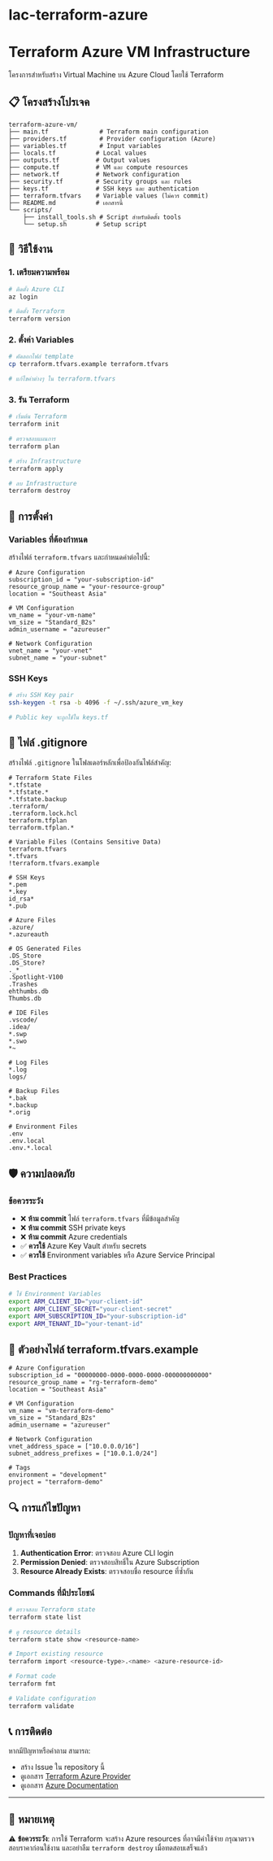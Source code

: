 # Iac-terraform-azure

# Terraform Azure VM Infrastructure

โครงการสำหรับสร้าง Virtual Machine บน Azure Cloud โดยใช้ Terraform

## 📋 โครงสร้างโปรเจค

```
terraform-azure-vm/
├── main.tf              # Terraform main configuration
├── providers.tf         # Provider configuration (Azure)
├── variables.tf         # Input variables
├── locals.tf           # Local values
├── outputs.tf          # Output values
├── compute.tf          # VM และ compute resources
├── network.tf          # Network configuration
├── security.tf         # Security groups และ rules
├── keys.tf             # SSH keys และ authentication
├── terraform.tfvars    # Variable values (ไม่ควร commit)
├── README.md           # เอกสารนี้
└── scripts/
    ├── install_tools.sh # Script สำหรับติดตั้ง tools
    └── setup.sh        # Setup script
```

## 🚀 วิธีใช้งาน

### 1. เตรียมความพร้อม
```bash
# ติดตั้ง Azure CLI
az login

# ติดตั้ง Terraform
terraform version
```

### 2. ตั้งค่า Variables
```bash
# คัดลอกไฟล์ template
cp terraform.tfvars.example terraform.tfvars

# แก้ไขค่าต่างๆ ใน terraform.tfvars
```

### 3. รัน Terraform
```bash
# เริ่มต้น Terraform
terraform init

# ตรวจสอบแผนการ
terraform plan

# สร้าง Infrastructure
terraform apply

# ลบ Infrastructure
terraform destroy
```

## 🔧 การตั้งค่า

### Variables ที่ต้องกำหนด
สร้างไฟล์ `terraform.tfvars` และกำหนดค่าต่อไปนี้:

```hcl
# Azure Configuration
subscription_id = "your-subscription-id"
resource_group_name = "your-resource-group"
location = "Southeast Asia"

# VM Configuration
vm_name = "your-vm-name"
vm_size = "Standard_B2s"
admin_username = "azureuser"

# Network Configuration
vnet_name = "your-vnet"
subnet_name = "your-subnet"
```

### SSH Keys
```bash
# สร้าง SSH Key pair
ssh-keygen -t rsa -b 4096 -f ~/.ssh/azure_vm_key

# Public key จะถูกใช้ใน keys.tf
```

## 📁 ไฟล์ .gitignore

สร้างไฟล์ `.gitignore` ในโฟลเดอร์หลักเพื่อป้องกันไฟล์สำคัญ:

```gitignore
# Terraform State Files
*.tfstate
*.tfstate.*
*.tfstate.backup
.terraform/
.terraform.lock.hcl
terraform.tfplan
terraform.tfplan.*

# Variable Files (Contains Sensitive Data)
terraform.tfvars
*.tfvars
!terraform.tfvars.example

# SSH Keys
*.pem
*.key
id_rsa*
*.pub

# Azure Files
.azure/
*.azureauth

# OS Generated Files
.DS_Store
.DS_Store?
._*
.Spotlight-V100
.Trashes
ehthumbs.db
Thumbs.db

# IDE Files
.vscode/
.idea/
*.swp
*.swo
*~

# Log Files
*.log
logs/

# Backup Files
*.bak
*.backup
*.orig

# Environment Files
.env
.env.local
.env.*.local
```

## 🛡️ ความปลอดภัย

### ข้อควรระวัง
- ❌ **ห้าม commit** ไฟล์ `terraform.tfvars` ที่มีข้อมูลสำคัญ
- ❌ **ห้าม commit** SSH private keys
- ❌ **ห้าม commit** Azure credentials
- ✅ **ควรใช้** Azure Key Vault สำหรับ secrets
- ✅ **ควรใช้** Environment variables หรือ Azure Service Principal

### Best Practices
```bash
# ใช้ Environment Variables
export ARM_CLIENT_ID="your-client-id"
export ARM_CLIENT_SECRET="your-client-secret"
export ARM_SUBSCRIPTION_ID="your-subscription-id"
export ARM_TENANT_ID="your-tenant-id"
```

## 📝 ตัวอย่างไฟล์ terraform.tfvars.example

```hcl
# Azure Configuration
subscription_id = "00000000-0000-0000-0000-000000000000"
resource_group_name = "rg-terraform-demo"
location = "Southeast Asia"

# VM Configuration
vm_name = "vm-terraform-demo"
vm_size = "Standard_B2s"
admin_username = "azureuser"

# Network Configuration
vnet_address_space = ["10.0.0.0/16"]
subnet_address_prefixes = ["10.0.1.0/24"]

# Tags
environment = "development"
project = "terraform-demo"
```

## 🔍 การแก้ไขปัญหา

### ปัญหาที่เจอบ่อย
1. **Authentication Error**: ตรวจสอบ Azure CLI login
2. **Permission Denied**: ตรวจสอบสิทธิ์ใน Azure Subscription
3. **Resource Already Exists**: ตรวจสอบชื่อ resource ที่ซ้ำกัน

### Commands ที่มีประโยชน์
```bash
# ตรวจสอบ Terraform state
terraform state list

# ดู resource details
terraform state show <resource-name>

# Import existing resource
terraform import <resource-type>.<name> <azure-resource-id>

# Format code
terraform fmt

# Validate configuration
terraform validate
```

## 📞 การติดต่อ

หากมีปัญหาหรือคำถาม สามารถ:
- สร้าง Issue ใน repository นี้
- ดูเอกสาร [Terraform Azure Provider](https://registry.terraform.io/providers/hashicorp/azurerm/latest/docs)
- ดูเอกสาร [Azure Documentation](https://docs.microsoft.com/en-us/azure/)

---

## 📌 หมายเหตุ

⚠️ **ข้อควรระวัง**: การใช้ Terraform จะสร้าง Azure resources ที่อาจมีค่าใช้จ่าย กรุณาตรวจสอบราคาก่อนใช้งาน และอย่าลืม `terraform destroy` เมื่อทดสอบเสร็จแล้ว